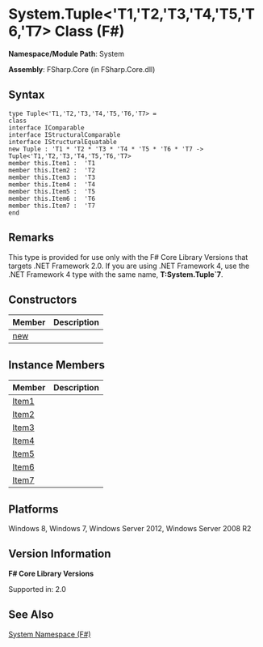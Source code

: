 # System.Tuple<'T1,'T2,'T3,'T4,'T5,'T6,'T7> Class (F#)

**Namespace/Module Path**: System

**Assembly**: FSharp.Core (in FSharp.Core.dll)


## Syntax

```
type Tuple<'T1,'T2,'T3,'T4,'T5,'T6,'T7> =
class
interface IComparable
interface IStructuralComparable
interface IStructuralEquatable
new Tuple : 'T1 * 'T2 * 'T3 * 'T4 * 'T5 * 'T6 * 'T7 -> Tuple<'T1,'T2,'T3,'T4,'T5,'T6,'T7>
member this.Item1 :  'T1
member this.Item2 :  'T2
member this.Item3 :  'T3
member this.Item4 :  'T4
member this.Item5 :  'T5
member this.Item6 :  'T6
member this.Item7 :  'T7
end
```

## Remarks
This type is provided for use only with the F# Core Library Versions that targets .NET Framework 2.0. If you are using .NET Framework 4, use the .NET Framework 4 type with the same name, **T:System.Tuple&#96;7**.


## Constructors


|Member|Description|
|------|-----------|
|[new](http://msdn.microsoft.com/en-us/library/3bbfa205-9c66-41fa-af45-8a2dce6cea38)||

## Instance Members


|Member|Description|
|------|-----------|
|[Item1](http://msdn.microsoft.com/en-us/library/c76928a2-b1d5-42a7-a79d-724e96cf0fcc)||
|[Item2](http://msdn.microsoft.com/en-us/library/1033eead-ced4-472a-a8fb-51d4b1aa17fe)||
|[Item3](http://msdn.microsoft.com/en-us/library/fe18e9c8-9c77-4c04-9186-24b8a25d9b36)||
|[Item4](http://msdn.microsoft.com/en-us/library/3bb14ab4-5726-4890-9fd5-65aa84124b9f)||
|[Item5](http://msdn.microsoft.com/en-us/library/113914c8-f63d-4558-a538-cde2fc7bcbca)||
|[Item6](http://msdn.microsoft.com/en-us/library/585a2feb-7c68-4c26-99d3-8c2758bbd81f)||
|[Item7](http://msdn.microsoft.com/en-us/library/d60996c0-c029-43cf-9c03-d0724a54d81d)||

## Platforms
Windows 8, Windows 7, Windows Server 2012, Windows Server 2008 R2


## Version Information
**F# Core Library Versions**

Supported in: 2.0




## See Also
[System Namespace &#40;F&#35;&#41;](System+Namespace+%28FSharp%29.md)


